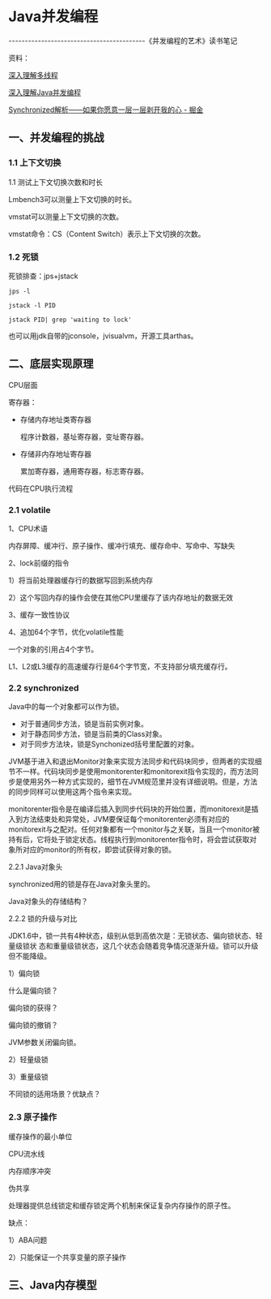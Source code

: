# Java并发编程

------------------------------------------《并发编程的艺术》读书笔记

资料：

[深入理解多线程](https://www.hollischuang.com/archives/tag/%E6%B7%B1%E5%85%A5%E7%90%86%E8%A7%A3%E5%A4%9A%E7%BA%BF%E7%A8%8B)

[深入理解Java并发编程](https://www.hollischuang.com/archives/tag/%e6%b7%b1%e5%85%a5%e7%90%86%e8%a7%a3java%e5%b9%b6%e5%8f%91%e7%bc%96%e7%a8%8b)

[Synchronized解析——如果你愿意一层一层剥开我的心 - 掘金](https://juejin.cn/post/6844903918653145102)

<!--基于《Java并发编程的艺术》-->

## 一、并发编程的挑战

### 1.1 上下文切换

1.1 测试上下文切换次数和时长

Lmbench3可以测量上下文切换的时长。

vmstat可以测量上下文切换的次数。

vmstat命令：CS（Content Switch）表示上下文切换的次数。

### 1.2 死锁

死锁排查：jps+jstack

`jps -l `

`jstack -l PID`

`jstack PID| grep 'waiting to lock'`

也可以用jdk自带的jconsole，jvisualvm，开源工具arthas。

## 二、底层实现原理

CPU层面

寄存器：

- 存储内存地址类寄存器
  
  程序计数器，基址寄存器，变址寄存器。
- 存储非内存地址寄存器
  
  累加寄存器，通用寄存器，标志寄存器。

代码在CPU执行流程

### 2.1 volatile

1、CPU术语

内存屏障、缓冲行、原子操作、缓冲行填充、缓存命中、写命中、写缺失

2、lock前缀的指令

1）将当前处理器缓存行的数据写回到系统内存

2）这个写回内存的操作会使在其他CPU里缓存了该内存地址的数据无效

3、缓存一致性协议

4、追加64个字节，优化volatile性能

一个对象的引用占4个字节。

L1、L2或L3缓存的高速缓存行是64个字节宽，不支持部分填充缓存行。

### 2.2 synchronized

Java中的每一个对象都可以作为锁。

- 对于普通同步方法，锁是当前实例对象。
- 对于静态同步方法，锁是当前类的Class对象。
- 对于同步方法块，锁是Synchonized括号里配置的对象。

JVM基于进入和退出Monitor对象来实现方法同步和代码块同步，但两者的实现细节不一样。代码块同步是使用monitorenter和monitorexit指令实现的，而方法同步是使用另外一种方式实现的，细节在JVM规范里并没有详细说明。但是，方法的同步同样可以使用这两个指令来实现。

monitorenter指令是在编译后插入到同步代码块的开始位置，而monitorexit是插入到方法结束处和异常处，JVM要保证每个monitorenter必须有对应的monitorexit与之配对。任何对象都有一个monitor与之关联，当且一个monitor被持有后，它将处于锁定状态。线程执行到monitorenter指令时，将会尝试获取对象所对应的monitor的所有权，即尝试获得对象的锁。

2.2.1 Java对象头

synchronized用的锁是存在Java对象头里的。

Java对象头的存储结构？

2.2.2 锁的升级与对比

JDK1.6中，锁一共有4种状态，级别从低到高依次是：无锁状态、偏向锁状态、轻量级锁状
态和重量级锁状态，这几个状态会随着竞争情况逐渐升级。锁可以升级但不能降级。

1）偏向锁

什么是偏向锁？

偏向锁的获得？

偏向锁的撤销？

JVM参数关闭偏向锁。

2）轻量级锁

3）重量级锁

不同锁的适用场景？优缺点？

### 2.3 原子操作

缓存操作的最小单位

CPU流水线

内存顺序冲突

伪共享

处理器提供总线锁定和缓存锁定两个机制来保证复杂内存操作的原子性。

缺点：

1）ABA问题

2）只能保证一个共享变量的原子操作

## 三、Java内存模型
